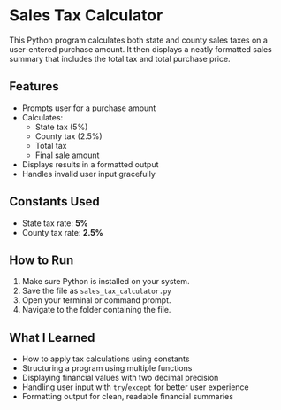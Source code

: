 # Sales Tax Calculator

This Python program calculates both state and county sales taxes on a user-entered purchase amount. It then displays a neatly formatted sales summary that includes the total tax and total purchase price.

## Features

- Prompts user for a purchase amount
- Calculates:
  - State tax (5%)
  - County tax (2.5%)
  - Total tax
  - Final sale amount
- Displays results in a formatted output
- Handles invalid user input gracefully

## Constants Used

- State tax rate: **5%**
- County tax rate: **2.5%**

## How to Run

1. Make sure Python is installed on your system.
2. Save the file as `sales_tax_calculator.py`
3. Open your terminal or command prompt.
4. Navigate to the folder containing the file.

## What I Learned

- How to apply tax calculations using constants
- Structuring a program using multiple functions
- Displaying financial values with two decimal precision
- Handling user input with `try`/`except` for better user experience
- Formatting output for clean, readable financial summaries
